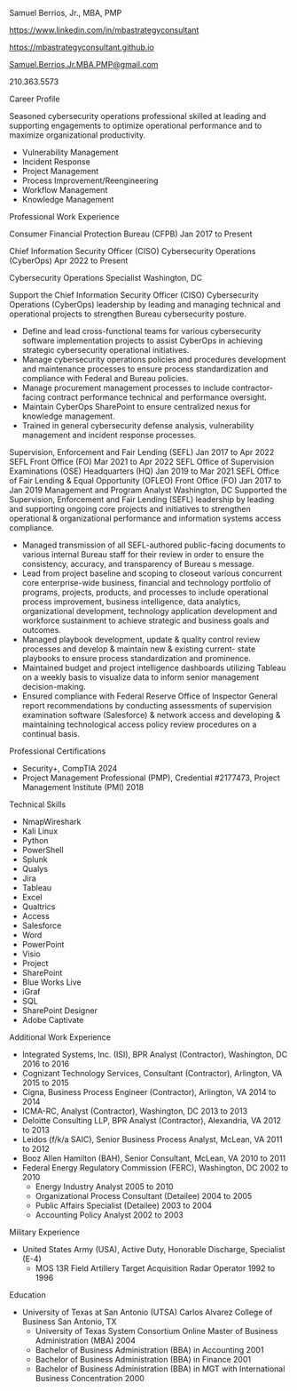 Samuel Berrios, Jr., MBA, PMP

https://www.linkedin.com/in/mbastrategyconsultant

https://mbastrategyconsultant.github.io

Samuel.Berrios.Jr.MBA.PMP@gmail.com 

210.363.5573 

Career Profile 

Seasoned cybersecurity operations professional skilled at leading and supporting engagements to optimize operational performance and to maximize organizational productivity.
* Vulnerability Management
* Incident Response
* Project Management
* Process Improvement/Reengineering
* Workflow Management
* Knowledge Management

Professional Work Experience

Consumer Financial Protection Bureau (CFPB)						       Jan 2017 to Present

Chief Information Security Officer (CISO) Cybersecurity Operations (CyberOps)	              Apr 2022 to Present

Cybersecurity Operations Specialist 	Washington, DC
  
Support the Chief Information Security Officer (CISO) Cybersecurity Operations (CyberOps) leadership by leading and managing technical and operational projects to strengthen Bureau cybersecurity posture. 
* Define and lead cross-functional teams for various cybersecurity software implementation projects to assist CyberOps in achieving strategic cybersecurity operational initiatives. 
* Manage cybersecurity operations policies and procedures development and maintenance processes to ensure process standardization and compliance with Federal and Bureau policies.
* Manage procurement management processes to include contractor-facing contract performance technical and performance oversight.
* Maintain CyberOps SharePoint to ensure centralized nexus for knowledge management.
* Trained in general cybersecurity defense analysis, vulnerability management and incident response processes.

Supervision, Enforcement and Fair Lending (SEFL)	 Jan 2017 to Apr 2022
SEFL Front Office (FO)	Mar 2021 to Apr 2022
SEFL Office of Supervision Examinations (OSE) Headquarters (HQ)	Jan 2019 to Mar 2021
SEFL Office of Fair Lending & Equal Opportunity (OFLEO) Front Office (FO)	Jan 2017 to Jan 2019
Management and Program Analyst	          Washington, DC
Supported the Supervision, Enforcement and Fair Lending (SEFL) leadership by leading and supporting ongoing core projects and initiatives to strengthen operational & organizational performance and information systems access compliance.
* Managed transmission of all SEFL-authored public-facing documents to various internal Bureau staff for their review in order to ensure the consistency, accuracy, and transparency of Bureau s message.
* Lead from project baseline and scoping to closeout various concurrent core enterprise-wide business, financial and technology portfolio of programs, projects, products, and processes to include operational process improvement, business intelligence, data analytics, organizational development, technology application development and workforce sustainment to achieve strategic and business goals and outcomes.
* Managed playbook development, update & quality control review processes and develop & maintain new & existing current- state playbooks to ensure process standardization and prominence.
* Maintained budget and project intelligence dashboards utilizing Tableau on a weekly basis to visualize data to inform senior management decision-making.
* Ensured compliance with Federal Reserve Office of Inspector General report recommendations by conducting assessments of supervision examination software (Salesforce) & network access and developing & maintaining technological access policy review procedures on a continual basis.

Professional Certifications
* Security+, CompTIA	      			  						      2024
* Project Management Professional (PMP), Credential #2177473, Project Management Institute (PMI) 	      2018

Technical Skills
- NmapWireshark
- Kali Linux
- Python
- PowerShell
- Splunk
- Qualys
- Jira
- Tableau
- Excel
- Qualtrics
- Access
- Salesforce
- Word
- PowerPoint
- Visio
- Project
- SharePoint
- Blue Works Live
- iGraf
- SQL
- SharePoint Designer
- Adobe Captivate

Additional Work Experience
- Integrated Systems, Inc. (ISI), BPR Analyst (Contractor), Washington, DC			    2016 to 2016
- Cognizant Technology Services, Consultant (Contractor), Arlington, VA				    2015 to 2015
- Cigna, Business Process Engineer (Contractor), Arlington, VA					    2014 to 2014
- ICMA-RC, Analyst (Contractor), Washington, DC 							    2013 to 2013
- Deloitte Consulting LLP, BPR Analyst (Contractor), Alexandria, VA				    2012 to 2013
- Leidos (f/k/a SAIC), Senior Business Process Analyst, McLean, VA				    2011 to 2012
- Booz Allen Hamilton (BAH), Senior Consultant, McLean, VA 					    2010 to 2011
- Federal Energy Regulatory Commission (FERC), Washington, DC	    			    	    2002 to 2010
  * Energy Industry Analyst									    2005 to 2010
  * Organizational Process Consultant (Detailee)							    2004 to 2005
  * Public Affairs Specialist (Detailee)				   				    2003 to 2004
  * Accounting Policy Analyst					      	    			    2002 to 2003

Military Experience
- United States Army (USA), Active Duty, Honorable Discharge, Specialist (E-4)
  * MOS 13R Field Artillery Target Acquisition Radar Operator	1992 to 1996

Education
- University of Texas at San Antonio (UTSA) Carlos Alvarez College of Business	San Antonio, TX
  * University of Texas System Consortium Online Master of Business Administration (MBA)	2004
  * Bachelor of Business Administration (BBA) in Accounting	2001
  * Bachelor of Business Administration (BBA) in Finance	2001
  * Bachelor of Business Administration (BBA) in MGT with International Business Concentration	2000

